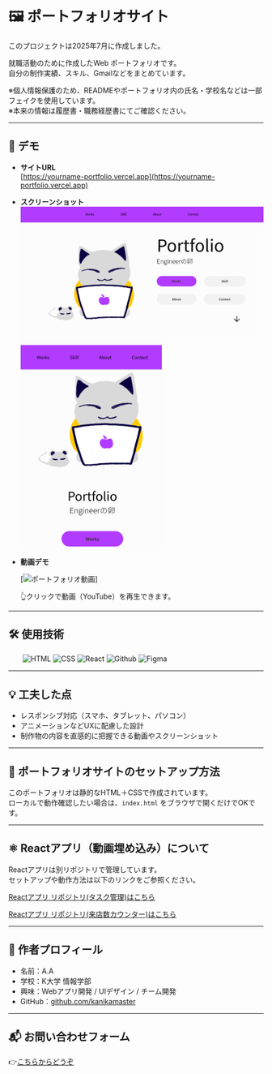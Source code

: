 # 🖼 ポートフォリオサイト
このプロジェクトは2025年7月に作成しました。


就職活動のために作成したWeb ポートフォリオです。  
自分の制作実績、スキル、Gmailなどをまとめています。


※個人情報保護のため、READMEやポートフォリオ内の氏名・学校名などは一部フェイクを使用しています。  
※本来の情報は履歴書・職務経歴書にてご確認ください。

---

## 🔗 デモ

- **サイトURL**  
  [https://yourname-portfolio.vercel.app](https://yourname-portfolio.vercel.app)

- **スクリーンショット**  
  <img src="home/images/screenshot-home.png" alt="screenshot" width="500">
  <img src="home/images/screenshot-mobile.png" alt="screenshot" height="400">

- **動画デモ** 

  [![ポートフォリオ動画](https://www.youtube.com/watch?v=RGxVs2JYWJM)]

  👆クリックで動画（YouTube）を再生できます。

---

## 🛠 使用技術

　　![HTML](https://img.shields.io/badge/HTML-✓-orange)
![CSS](https://img.shields.io/badge/CSS-✓-blue)
![React](https://img.shields.io/badge/React-✓-61DAFB)
![Github](https://img.shields.io/badge/Github-✓-red)
![Figma](https://img.shields.io/badge/Figma-✓-a259ff)

---

## 💡 工夫した点

- レスポンシブ対応（スマホ、タブレット、パソコン）
- アニメーションなどUXに配慮した設計
- 制作物の内容を直感的に把握できる動画やスクリーンショット

---

## 🚀 ポートフォリオサイトのセットアップ方法

このポートフォリオは静的なHTML＋CSSで作成されています。  
ローカルで動作確認したい場合は、`index.html` をブラウザで開くだけでOKです。

---

## ⚛️ Reactアプリ（動画埋め込み）について

Reactアプリは別リポジトリで管理しています。  
セットアップや動作方法は以下のリンクをご参照ください。

[Reactアプリ リポジトリ(タスク管理)はこちら](https://github.com/kanikamaster/App-1)

[Reactアプリ リポジトリ(来店数カウンター)はこちら](https://github.com/kanikamaster/App-2)

---

## 📌 作者プロフィール

- 名前：A.A
- 学校：K大学 情報学部
- 興味：Webアプリ開発 / UIデザイン / チーム開発
- GitHub：[github.com/kanikamaster](https://github.com/kanikamaster)

---

## 📬 お問い合わせフォーム
  👉[こちらからどうぞ](https://forms.gle/r6J56MgW3LNqF35m8)
